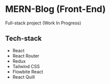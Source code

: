 # MERN-Blog (Front-End)

Full-stack project (Work In Progress)

## Tech-stack

- React
- React Router
- Redux
- Tailwind CSS
- Flowbite React
- React Quill
